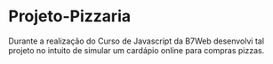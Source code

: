 # Projeto-Pizzaria
Durante a realização do Curso de Javascript da B7Web desenvolvi tal projeto no intuito de simular um cardápio online para compras pizzas.
